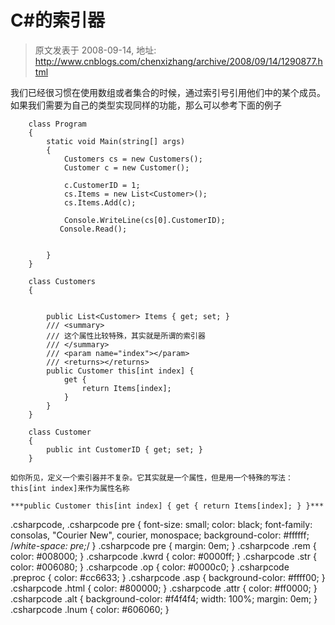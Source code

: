 # C#的索引器 
> 原文发表于 2008-09-14, 地址: http://www.cnblogs.com/chenxizhang/archive/2008/09/14/1290877.html 


我们已经很习惯在使用数组或者集合的时候，通过索引号引用他们中的某个成员。如果我们需要为自己的类型实现同样的功能，那么可以参考下面的例子


```
    class Program
    {
        static void Main(string[] args)
        {
            Customers cs = new Customers();
            Customer c = new Customer();

            c.CustomerID = 1;
            cs.Items = new List<Customer>();
            cs.Items.Add(c);

            Console.WriteLine(cs[0].CustomerID);
           Console.Read();


        }
    }

    class Customers
    {
        

        public List<Customer> Items { get; set; }
        /// <summary>
        /// 这个属性比较特殊，其实就是所谓的索引器
        /// </summary>
        /// <param name="index"></param>
        /// <returns></returns>
        public Customer this[int index] {
            get {
                return Items[index];
            }
        }
    }

    class Customer
    {
        public int CustomerID { get; set; }
    }
```

```
如你所见，定义一个索引器并不复杂。它其实就是一个属性，但是用一个特殊的写法：this[int index]来作为属性名称
```

```
***public Customer this[int index] { get { return Items[index]; } }*** 
```

.csharpcode, .csharpcode pre
{
 font-size: small;
 color: black;
 font-family: consolas, "Courier New", courier, monospace;
 background-color: #ffffff;
 /*white-space: pre;*/
}
.csharpcode pre { margin: 0em; }
.csharpcode .rem { color: #008000; }
.csharpcode .kwrd { color: #0000ff; }
.csharpcode .str { color: #006080; }
.csharpcode .op { color: #0000c0; }
.csharpcode .preproc { color: #cc6633; }
.csharpcode .asp { background-color: #ffff00; }
.csharpcode .html { color: #800000; }
.csharpcode .attr { color: #ff0000; }
.csharpcode .alt 
{
 background-color: #f4f4f4;
 width: 100%;
 margin: 0em;
}
.csharpcode .lnum { color: #606060; }
